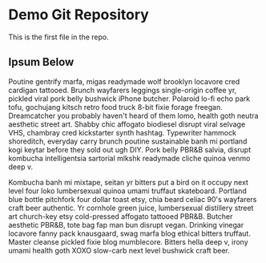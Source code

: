 # Demo Git Repository

This is the first file in the repo.

## Ipsum Below

Poutine gentrify marfa, migas readymade wolf brooklyn locavore cred cardigan tattooed. Brunch wayfarers leggings single-origin coffee yr, pickled viral pork belly bushwick iPhone butcher. Polaroid lo-fi echo park tofu, gochujang kitsch retro food truck 8-bit fixie forage freegan. Dreamcatcher you probably haven't heard of them lomo, health goth neutra aesthetic street art. Shabby chic affogato biodiesel disrupt viral selvage VHS, chambray cred kickstarter synth hashtag. Typewriter hammock shoreditch, everyday carry brunch poutine sustainable banh mi portland kogi keytar before they sold out ugh DIY. Pork belly PBR&B salvia, disrupt kombucha intelligentsia sartorial mlkshk readymade cliche quinoa venmo deep v.

Kombucha banh mi mixtape, seitan yr bitters put a bird on it occupy next level four loko lumbersexual quinoa umami truffaut skateboard. Portland blue bottle pitchfork four dollar toast etsy, chia beard celiac 90's wayfarers craft beer authentic. Yr cornhole green juice, lumbersexual distillery street art church-key etsy cold-pressed affogato tattooed PBR&B. Butcher aesthetic PBR&B, tote bag fap man bun disrupt vegan. Drinking vinegar locavore fanny pack knausgaard, swag marfa blog ethical bitters truffaut. Master cleanse pickled fixie blog mumblecore. Bitters hella deep v, irony umami health goth XOXO slow-carb next level bushwick craft beer.